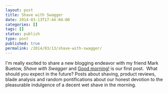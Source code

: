 ```yaml
---
layout: post
title: Shave with Swagger
date: 2014-03-13T17:44-04:00
categories: []
tags: []
status: publish
type: post
published: true
permalink: /2014/03/13/shave-with-swagger/
---
```

I'm really excited to share a new blogging endeavor with my friend Mark Buetow, _Shave with Swagger_ and [Good morning!](http://shavewithswagger.wordpress.com/2014/03/12/good-morning/) is our first post.  What should you expect in the future? Posts about shaving, product reviews, blade analysis and random pontifications about our honest devotion to the pleasurable indulgence of a decent wet shave in the morning.

